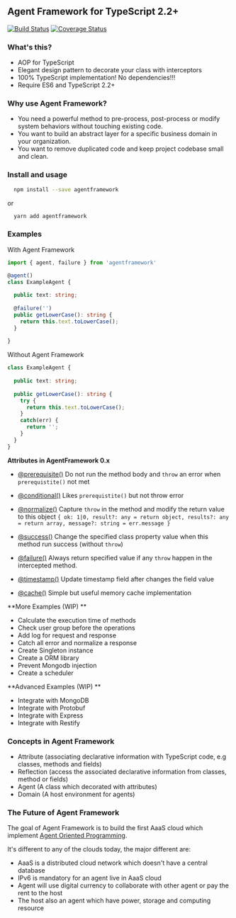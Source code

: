 Agent Framework for TypeScript 2.2+
-----------------------------------

[![Build Status](https://travis-ci.org/agentframework/agentframework.svg?branch=master)](https://travis-ci.org/agentframework/agentframework)
[![Coverage Status](https://coveralls.io/repos/github/agentframework/agentframework/badge.svg?branch=master)](https://coveralls.io/github/agentframework/agentframework?branch=master)

### What's this?
- AOP for TypeScript
- Elegant design pattern to decorate your class with interceptors 
- 100% TypeScript implementation! No dependencies!!!
- Require ES6 and TypeScript 2.2+

### Why use Agent Framework?

- You need a powerful method to pre-process, post-process or modify system behaviors without touching existing code.
- You want to build an abstract layer for a specific business domain in your organization.
- You want to remove duplicated code and keep project codebase small and clean.

### Install and usage

```bash
  npm install --save agentframework
```
or
```bash
  yarn add agentframework
```

### Examples

With Agent Framework

```typescript
import { agent, failure } from 'agentframework'

@agent()
class ExampleAgent {
  
  public text: string;
  
  @failure('')
  public getLowerCase(): string {
    return this.text.toLowerCase();
  }
 
}
```

Without Agent Framework

```typescript
class ExampleAgent {
  
  public text: string;
  
  public getLowerCase(): string {
    try {
      return this.text.toLowerCase();
    }
    catch(err) {
      return '';
    }
  }
}
```

**Attributes in AgentFramework 0.x**

- [@prerequisite()](https://github.com/agentframework/agentframework/blob/master/src/lib/extra/prerequisite.ts) Do not run the method body and `throw` an error when `prerequistite()` not met

- [@conditional()](https://github.com/agentframework/agentframework/blob/master/src/lib/extra/conditional.ts) Likes `prerequistite()` but not throw error

- [@normalize()](https://github.com/agentframework/agentframework/blob/master/src/lib/extra/normalize.ts) Capture `throw` in the method and modify the return value to this object `{ ok: 1|0, result?: any = return object, results?: any = return array, message?: string = err.message }` 

- [@success()](https://github.com/agentframework/agentframework/blob/master/src/lib/extra/success.ts) Change the specified class property value when this method run success (without `throw`)

- [@failure()](https://github.com/agentframework/agentframework/blob/master/src/lib/extra/failure.ts)  Always return specified value if any `throw` happen in the intercepted method.

- [@timestamp()](https://github.com/agentframework/agentframework/blob/master/src/lib/extra/timestamp.ts)  Update timestamp field after changes the field value

- [@cache()](https://github.com/agentframework/agentframework/blob/master/src/lib/extra/cache.ts)  Simple but useful memory cache implementation

**More Examples (WIP) **
- Calculate the execution time of methods
- Check user group before the operations
- Add log for request and response
- Catch all error and normalize a response
- Create Singleton instance
- Create a ORM library
- Prevent Mongodb injection
- Create a scheduler

**Advanced Examples (WIP) **
- Integrate with MongoDB
- Integrate with Protobuf
- Integrate with Express
- Integrate with Restify

### Concepts in Agent Framework

- Attribute (associating declarative information with TypeScript code, e.g classes, methods and fields)
- Reflection (access the associated declarative information from classes, method or fields)
- Agent (A class which decorated with attributes)
- Domain (A host environment for agents)

### The Future of Agent Framework

The goal of Agent Framework is to build the first AaaS cloud which implement [Agent Oriented Programming](https://en.wikipedia.org/wiki/Agent-oriented_programming).

It's different to any of the clouds today, the major different are:

- AaaS is a distributed cloud network which doesn't have a central database
- IPv6 is mandatory for an agent live in AaaS cloud
- Agent will use digital currency to collaborate with other agent or pay the rent to the host
- The host also an agent which have power, storage and computing resource

